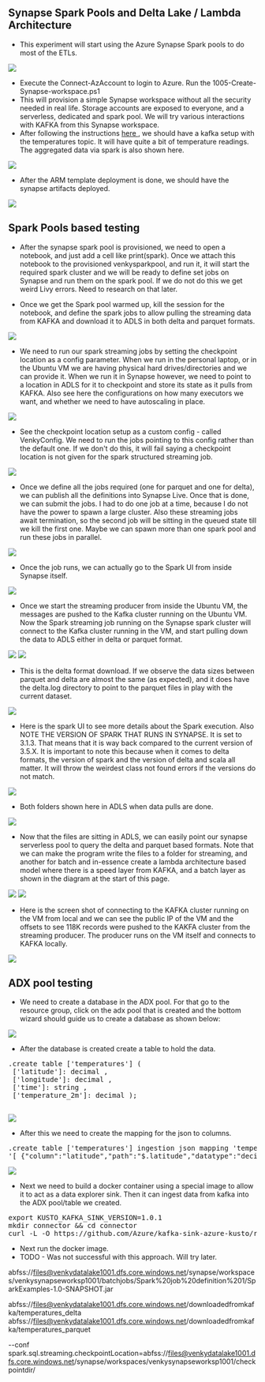 ## Synapse Spark Pools and Delta Lake / Lambda Architecture 

* This experiment will start using the Azure Synapse Spark pools to do most of the ETLs. 

<img src="../images/kafka_streaming_arch_synapse.png" />

* Execute the Connect-AzAccount to login to Azure. Run the 1005-Create-Synapse-workspace.ps1
* This will provision a simple Synapse workspace without all the security needed in real life. Storage accounts are exposed to everyone, and a serverless, dedicated and spark pool. We will try various interactions with KAFKA from this Synapse workspace. 
* After following the instructions <a href="./Kafka_on_Azure_VM.md"> here </a>, we should have a kafka setup with the temperatures topic. It will have quite a bit of temperature readings. The aggregated data via spark is also shown here.
<img src="../images/docker_with_kafka_messages.png" />

* After the ARM template deployment is done, we should have the synapse artifacts deployed.
<img src="../images/synapse_setup_via_arm.png" />

## Spark Pools based testing

* After the synapse spark pool is provisioned, we need to open a notebook, and just add a cell like print(spark). Once we attach this notebook to the provisioned venkysparkpool, and run it, it will start the required spark cluster and we will be ready to define set jobs on Synapse and run them on the spark pool. If we do not do this we get weird Livy errors. Need to research on that later. 

* Once we get the Spark pool warmed up, kill the session for the notebook, and define the spark jobs to allow pulling the streaming data from KAFKA and download it to ADLS in both delta and parquet formats. 

<img src="../images/synapse_kafka_job_0.png" />

* We need to run our spark streaming jobs by setting the checkpoint location as a config parameter. When we run in the personal laptop, or in the Ubuntu VM we are having physical hard drives/directories and we can provide it. When we run it in Synapse however, we need to point to a location in ADLS for it to checkpoint and store its state as it pulls from KAFKA. Also see here the configurations on how many executors we want, and whether we need to have autoscaling in place.

<img src="../images/synapse_kafka_job_1.png" />

* See the checkpoint location setup as a custom config - called VenkyConfig. We need to run the jobs pointing to this config rather than the default one. If we don't do this, it will fail saying a checkpoint location is not given for the spark structured streaming job. 

<img src="../images/synapse_kafka_job_2.png" />

* Once we define all the jobs required (one for parquet and one for delta), we can publish all the definitions into Synapse Live. Once that is done, we can submit the jobs. I had to do one job at a time, because I do not have the power to spawn a large cluster. Also these streaming jobs await termination, so the second job will be sitting in the queued state till we kill the first one. Maybe we can spawn more than one spark pool and run these jobs in parallel. 

<img src="../images/synapse_kafka_job_3.png" />

* Once the job runs, we can actually go to the Spark UI from inside Synapse itself. 

<img src="../images/synapse_kafka_job_4.png" />

* Once we start the streaming producer from inside the Ubuntu VM, the messages are pushed to the Kafka cluster running on the Ubuntu VM. Now the Spark streaming job running on the Synapse spark cluster will connect to the Kafka cluster running in the VM, and start pulling down the data to ADLS either in delta or parquet format. 

<img src="../images/synapse_kafka_job_5.png" />

<img src="../images/synapse_kafka_job_6.png" />

* This is the delta format download. If we observe the data sizes between parquet and delta are almost the same (as expected), and it does have the delta.log directory to point to the parquet files in play with the current dataset.

<img src="../images/synapse_kafka_job_7.png" />

* Here is the spark UI to see more details about the Spark execution. Also NOTE THE VERSION OF SPARK THAT RUNS IN SYNAPSE. It is set to 3.1.3. That means that it is way back compared to the current version of 3.5.X. It is important to note this because when it comes to delta formats, the version of spark and the version of delta and scala all matter. It will throw the weirdest class not found errors if the versions do not match. 

<img src="../images/synapse_kafka_job_8.png" />

* Both folders shown here in ADLS when data pulls are done. 
<img src="../images/synapse_kafka_job_9.png" />

* Now that the files are sitting in ADLS, we can easily point our synapse serverless pool to query the delta and parquet based formats. Note that we can make the program write the files to a folder for streaming, and another for batch and in-essence create a lambda architecture based model where there is a speed layer from KAFKA, and a batch layer as shown in the diagram at the start of this page.

<img src="../images/synapse_kafka_job_10.png" />

<img src="../images/synapse_kafka_job_11.png" />

* Here is the screen shot of connecting to the KAFKA cluster running on the VM from local and we can see the public IP of the VM and the offsets to see 118K records were pushed to the KAKFA cluster from the streaming producer. The producer runs on the VM itself and connects to KAFKA locally.

<img src="../images/synapse_kafka_job_12.png" />

## ADX pool testing
* We need to create a database in the ADX pool. For that go to the resource group, click on the adx pool that is created and the bottom wizard should guide us to create a database as shown below:
<img src="../images/adx_database_create.png" />

* After the database is created create a table to hold the data.
<pre>
.create table ['temperatures'] (
 ['latitude']: decimal ,
 ['longitude']: decimal , 
 ['time']: string ,
 ['temperature_2m']: decimal );
 </pre>

<img src="../images/adx_database_create.png" />

* After this we need to create the mapping for the json to columns.
<pre>
.create table ['temperatures'] ingestion json mapping 'temperatures_mapping' 
'[ {"column":"latitude","path":"$.latitude","datatype":"decimal"}, {"column":"longitude","path":"$.longitude","datatype":"decimal"}, {"column":"time","path":"$.time","datatype":"string"}, {"column":"temperature_2m","path":"$.temperature_2m","datatype":"decimal"}]';
</pre>

<img src="../images/adx_mapping_create.png" />

* Next we need to build a docker container using a special image to allow it to act as a data explorer sink. Then it can ingest data from kafka into the ADX pool/table we created.

<pre>
export KUSTO_KAFKA_SINK_VERSION=1.0.1
mkdir connector && cd connector
curl -L -O https://github.com/Azure/kafka-sink-azure-kusto/releases/download/v$KUSTO_KAFKA_SINK_VERSION/kafka-sink-azure-kusto-$KUSTO_KAFKA_SINK_VERSION-jar-with-dependencies.jar
</pre>

* Next run the docker image.
* TODO - Was not successful with this approach. Will try later.


abfss://files@venkydatalake1001.dfs.core.windows.net/synapse/workspaces/venkysynapseworksp1001/batchjobs/Spark%20job%20definition%201/SparkExamples-1.0-SNAPSHOT.jar

abfss://files@venkydatalake1001.dfs.core.windows.net/downloadedfromkafka/temperatures_delta
abfss://files@venkydatalake1001.dfs.core.windows.net/downloadedfromkafka/temperatures_parquet


--conf spark.sql.streaming.checkpointLocation=abfss://files@venkydatalake1001.dfs.core.windows.net/synapse/workspaces/venkysynapseworksp1001/checkpointdir/